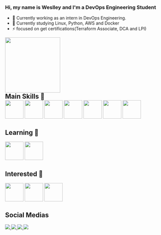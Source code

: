 ### Hi, my name is Weslley and I'm a DevOps Engineering Student

- 🔭 Currently working as an intern in DevOps Engineering.
- 🌱 Currently studying Linux, Python, AWS and Docker
- ⚡ focused on get certifications(Terraform Associate, DCA and LPI)

<div id="github-stats">
  <a href"https://github.com/Weslley-Stein"/>
  <img height="180em" src="https://github-readme-stats.vercel.app/api?username=weslley-stein&show_icons=true&theme=radical"/>
</div>

<div id="main-skills">
   <h2 style="margin: 0 auto;">Main Skills &#128640;</h2>
   <img height="60"src="https://cdn.jsdelivr.net/gh/devicons/devicon/icons/amazonwebservices/amazonwebservices-original.svg" />
   <img height="60"src="https://cdn.jsdelivr.net/gh/devicons/devicon/icons/linux/linux-original.svg" />
   <img height="60"src="https://cdn.jsdelivr.net/gh/devicons/devicon/icons/javascript/javascript-original.svg" />
   <img height="60"src="https://cdn.jsdelivr.net/gh/devicons/devicon/icons/docker/docker-original.svg" />
   <img height="60"src="https://cdn.jsdelivr.net/gh/devicons/devicon/icons/terraform/terraform-original.svg" />
   <img height="60"src="https://cdn.jsdelivr.net/gh/devicons/devicon/icons/redhat/redhat-original.svg" />
   <img height="60"src="https://cdn.jsdelivr.net/gh/devicons/devicon/icons/typescript/typescript-original.svg" />
</div>

<div id="social-medias">
  <h2>Learning &#128214;</h2>
   <img height="60"src="https://cdn.jsdelivr.net/gh/devicons/devicon/icons/bash/bash-original.svg" />
   <img height="60" src="https://cdn.jsdelivr.net/gh/devicons/devicon/icons/git/git-original.svg" />
</div>

<div id="interested">
  <h2>Interested &#128064;</h2>
  <img height="60" src="https://cdn.jsdelivr.net/gh/devicons/devicon/icons/kubernetes/kubernetes-plain.svg" />
  <img height="60"src="https://cdn.jsdelivr.net/gh/devicons/devicon/icons/nginx/nginx-original.svg" />
  <img height="60"src="https://cdn.jsdelivr.net/gh/devicons/devicon/icons/ansible/ansible-original.svg" />
</div>

<div>
  <h2>Social Medias</h2>
  <a href="https://www.linkedin.com/in/weslley-fernandes-a9114a189/"> 
      <img src="https://img.shields.io/badge/LinkedIn-0077B5?style=for-the-badge&logo=linkedin&logoColor=white"/>   
  </a>
  <a href="https://weslley-stein.medium.com/"> 
      <img src="https://img.shields.io/badge/Medium-12100E?style=for-the-badge&logo=medium&logoColor=white"/>   
  </a>
  <a href="https://api.whatsapp.com/send?phone=5511956713019"> 
      <img src="https://img.shields.io/badge/WhatsApp-25D366?style=for-the-badge&logo=whatsapp&logoColor=white"/>   
  </a>
  <a href = "mailto:weslley.stein@gmail.com">
    <img src="https://img.shields.io/badge/-Gmail-%23333?style=for-the-badge&logo=gmail&logoColor=white" target="_blank">
  </a>
</div>

